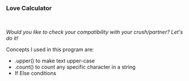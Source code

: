 ### Love Calculator
<br>
<p><i>Would you like to check your compatibility with your crush/partner? Let's do it!</i></p>
<p>Concepts I used in this program are:
<ul>
<li>.upper() to make text upper-case</li>
<li>.count() to count any specific character in a string</li>
<li>If Else conditions</li>